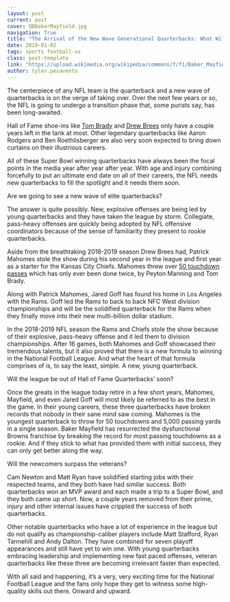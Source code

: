 ```yaml
---
layout: post
current: post
cover: QBBakerMayfield.jpg
navigation: True
title: "The Arrival of the New Wave Generational Quarterbacks: What Will They Possibly Bring?"
date: 2019-01-02
tags: sports football-us
class: post-template
link: "https://upload.wikimedia.org/wikipedia/commons/f/f1/Baker_Mayfield_training_camp_2018_%282%29_%28cropped%29.jpg"
author: tyler.pesavento
---
```

The centerpiece of any NFL team is the quarterback and a new wave of quarterbacks is on the verge of taking over. Over the next few years or so, the NFL is going to undergo a transition phase that, some purists say, has been long-awaited.

Hall of Fame shoe-ins like [Tom Brady](https://www.cbssports.com/nfl/news/tom-brady-surprisingly-hints-that-retirement-could-come-as-soon-as-next-year/) and [Drew Brees](https://www.cbssports.com/nfl/news/drew-brees-hints-that-his-retirement-could-be-coming-sooner-than-anyone-thinks/) only have a couple years left in the tank at most. Other legendary quarterbacks like Aaron Rodgers and Ben Roethlisberger are also very soon expected to bring down curtains on their illustrious careers.

All of these Super Bowl winning quarterbacks have always been the focal points in the media year after year after year. With age and injury combining forcefully to put an ultimate end date on all of their careers, the NFL needs new quarterbacks to fill the spotlight and it needs them soon.



Are we going to see a new wave of elite quarterbacks?

The answer is quite possibly. New, explosive offenses are being led by young quarterbacks and they have taken the league by storm. Collegiate, pass-heavy offenses are quickly being adopted by NFL offensive coordinators because of the sense of familiarity they present to rookie quarterbacks.

Aside from the breathtaking 2018-2019 season Drew Brees had, Patrick Mahomes stole the show during his second year in the league and first year as a starter for the Kansas City Chiefs. Mahomes threw over [50 touchdown passes](http://www.nfl.com/news/story/0ap3000001005879/article/patrick-mahomes-tosses-50th-touchdown-pass-of-2018) which has only ever been done twice, by Peyton Manning and Tom Brady.

Along with Patrick Mahomes, Jared Goff has found his home in Los Angeles with the Rams. Goff led the Rams to back to back NFC West division championships and will be the solidified quarterback for the Rams when they finally move into their new multi-billion dollar stadium.

In the 2018-2019 NFL season the Rams and Chiefs stole the show because of their explosive, pass-heavy offense and it led them to division championships. After 16 games, both Mahomes and Goff showcased their tremendous talents, but it also proved that there is a new formula to winning in the National Football League. And what the heart of that formula comprises of is, to say the least, simple. A new, young quarterback.

Will the league be out of Hall of Fame Quarterbacks’ soon?

Once the greats in the league today retire in a few short years, Mahomes, Mayfield, and even Jared Goff will most likely be referred to as the best in the game. In their young careers, these three quarterbacks have broken records that nobody in their sane mind saw coming. Mahomes is the youngest quarterback to throw for 50 touchdowns and 5,000 passing yards in a single season. Baker Mayfield has resurrected the dysfunctional Browns franchise by breaking the record for most passing touchdowns as a rookie. And if they stick to what has provided them with initial success, they can only get better along the way.

Will the newcomers surpass the veterans?

Cam Newton and Matt Ryan have solidified starting jobs with their respected teams, and they both have had similar success. Both quarterbacks won an MVP award and each made a trip to a Super Bowl, and they both came up short. Now, a couple years removed from their prime, injury and other internal issues have crippled the success of both quarterbacks.

Other notable quarterbacks who have a lot of experience in the league but do not qualify as championship-caliber players include Matt Stafford, Ryan Tannehill and Andy Dalton. They have combined for seven playoff appearances and still have yet to win one. With young quarterbacks embracing leadership and implementing new fast paced offenses, veteran quarterbacks like these three are becoming irrelevant faster than expected.

With all said and happening, it’s a very, very exciting time for the National Football League and the fans only hope they get to witness some high-quality skills out there. Onward and upward.
